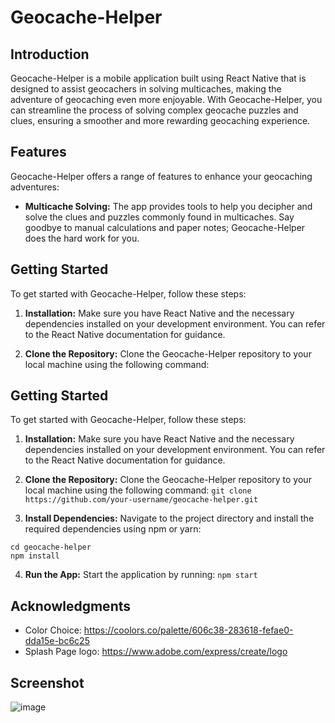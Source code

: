# Geocache-Helper

## Introduction
Geocache-Helper is a mobile application built using React Native that is designed to assist geocachers in solving multicaches, making the adventure of geocaching even more enjoyable. With Geocache-Helper, you can streamline the process of solving complex geocache puzzles and clues, ensuring a smoother and more rewarding geocaching experience.

## Features
Geocache-Helper offers a range of features to enhance your geocaching adventures:

- **Multicache Solving:** The app provides tools to help you decipher and solve the clues and puzzles commonly found in multicaches. Say goodbye to manual calculations and paper notes; Geocache-Helper does the hard work for you.

## Getting Started
To get started with Geocache-Helper, follow these steps:

1. **Installation:** Make sure you have React Native and the necessary dependencies installed on your development environment. You can refer to the React Native documentation for guidance.

2. **Clone the Repository:** Clone the Geocache-Helper repository to your local machine using the following command:

## Getting Started
To get started with Geocache-Helper, follow these steps:

1. **Installation:** Make sure you have React Native and the necessary dependencies installed on your development environment. You can refer to the React Native documentation for guidance.

2. **Clone the Repository:** Clone the Geocache-Helper repository to your local machine using the following command:
`git clone https://github.com/your-username/geocache-helper.git`

3. **Install Dependencies:** Navigate to the project directory and install the required dependencies using npm or yarn:
```
cd geocache-helper
npm install
```
4. **Run the App:** Start the application by running:
`npm start`

## Acknowledgments
- Color Choice: https://coolors.co/palette/606c38-283618-fefae0-dda15e-bc6c25
- Splash Page logo: https://www.adobe.com/express/create/logo

## Screenshot
![image](https://github.com/Gayoon1234/Geocache-Helper/assets/67247345/aabe1e3f-c318-48fb-8935-3bbd20d83a17)


